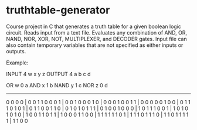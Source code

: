 # truthtable-generator
Course project in C that generates a truth table for a given boolean logic circuit. Reads input from a text file. Evaluates any combination of AND, OR, NAND, NOR, XOR, NOT, MULTIPLEXER, and DECODER gates. Input file can also contain temporary variables that are not specified as either inputs or outputs.

Example:

INPUT 4   w x y z
OUTPUT 4  a b c d

OR   w 0  a
AND  x 1  b
NAND y 1  c
NOR  z 0  d
_________________
0 0 0 0 | 0 0 1 1
0 0 0 1 | 0 0 1 0
0 0 1 0 | 0 0 0 1
0 0 1 1 | 0 0 0 0
0 1 0 0 | 0 1 1 1
0 1 0 1 | 0 1 1 0
0 1 1 0 | 0 1 0 1
0 1 1 1 | 0 1 0 0
1 0 0 0 | 1 0 1 1
1 0 0 1 | 1 0 1 0
1 0 1 0 | 1 0 0 1
1 0 1 1 | 1 0 0 0
1 1 0 0 | 1 1 1 1
1 1 0 1 | 1 1 1 0
1 1 1 0 | 1 1 0 1
1 1 1 1 | 1 1 0 0
